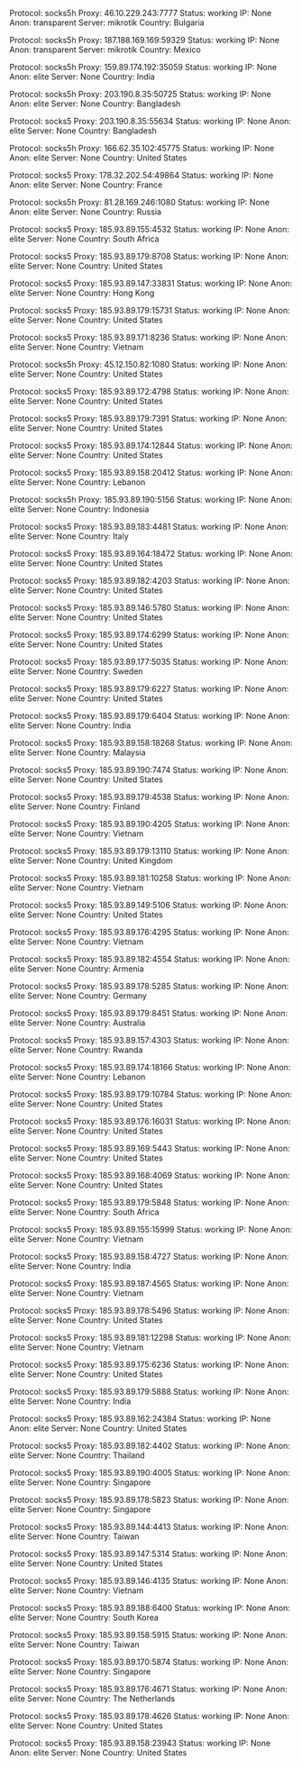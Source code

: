 Protocol: socks5h
Proxy: 46.10.229.243:7777
Status: working
IP: None
Anon: transparent
Server: mikrotik
Country: Bulgaria

Protocol: socks5h
Proxy: 187.188.169.169:59329
Status: working
IP: None
Anon: transparent
Server: mikrotik
Country: Mexico

Protocol: socks5h
Proxy: 159.89.174.192:35059
Status: working
IP: None
Anon: elite
Server: None
Country: India

Protocol: socks5h
Proxy: 203.190.8.35:50725
Status: working
IP: None
Anon: elite
Server: None
Country: Bangladesh

Protocol: socks5
Proxy: 203.190.8.35:55634
Status: working
IP: None
Anon: elite
Server: None
Country: Bangladesh

Protocol: socks5h
Proxy: 166.62.35.102:45775
Status: working
IP: None
Anon: elite
Server: None
Country: United States

Protocol: socks5
Proxy: 178.32.202.54:49864
Status: working
IP: None
Anon: elite
Server: None
Country: France

Protocol: socks5h
Proxy: 81.28.169.246:1080
Status: working
IP: None
Anon: elite
Server: None
Country: Russia

Protocol: socks5
Proxy: 185.93.89.155:4532
Status: working
IP: None
Anon: elite
Server: None
Country: South Africa

Protocol: socks5
Proxy: 185.93.89.179:8708
Status: working
IP: None
Anon: elite
Server: None
Country: United States

Protocol: socks5
Proxy: 185.93.89.147:33831
Status: working
IP: None
Anon: elite
Server: None
Country: Hong Kong

Protocol: socks5
Proxy: 185.93.89.179:15731
Status: working
IP: None
Anon: elite
Server: None
Country: United States

Protocol: socks5
Proxy: 185.93.89.171:8236
Status: working
IP: None
Anon: elite
Server: None
Country: Vietnam

Protocol: socks5h
Proxy: 45.12.150.82:1080
Status: working
IP: None
Anon: elite
Server: None
Country: United States

Protocol: socks5
Proxy: 185.93.89.172:4798
Status: working
IP: None
Anon: elite
Server: None
Country: United States

Protocol: socks5
Proxy: 185.93.89.179:7391
Status: working
IP: None
Anon: elite
Server: None
Country: United States

Protocol: socks5
Proxy: 185.93.89.174:12844
Status: working
IP: None
Anon: elite
Server: None
Country: United States

Protocol: socks5
Proxy: 185.93.89.158:20412
Status: working
IP: None
Anon: elite
Server: None
Country: Lebanon

Protocol: socks5h
Proxy: 185.93.89.190:5156
Status: working
IP: None
Anon: elite
Server: None
Country: Indonesia

Protocol: socks5
Proxy: 185.93.89.183:4481
Status: working
IP: None
Anon: elite
Server: None
Country: Italy

Protocol: socks5
Proxy: 185.93.89.164:18472
Status: working
IP: None
Anon: elite
Server: None
Country: United States

Protocol: socks5
Proxy: 185.93.89.182:4203
Status: working
IP: None
Anon: elite
Server: None
Country: United States

Protocol: socks5
Proxy: 185.93.89.146:5780
Status: working
IP: None
Anon: elite
Server: None
Country: United States

Protocol: socks5
Proxy: 185.93.89.174:6299
Status: working
IP: None
Anon: elite
Server: None
Country: United States

Protocol: socks5
Proxy: 185.93.89.177:5035
Status: working
IP: None
Anon: elite
Server: None
Country: Sweden

Protocol: socks5
Proxy: 185.93.89.179:6227
Status: working
IP: None
Anon: elite
Server: None
Country: United States

Protocol: socks5
Proxy: 185.93.89.179:6404
Status: working
IP: None
Anon: elite
Server: None
Country: India

Protocol: socks5
Proxy: 185.93.89.158:18268
Status: working
IP: None
Anon: elite
Server: None
Country: Malaysia

Protocol: socks5
Proxy: 185.93.89.190:7474
Status: working
IP: None
Anon: elite
Server: None
Country: United States

Protocol: socks5
Proxy: 185.93.89.179:4538
Status: working
IP: None
Anon: elite
Server: None
Country: Finland

Protocol: socks5
Proxy: 185.93.89.190:4205
Status: working
IP: None
Anon: elite
Server: None
Country: Vietnam

Protocol: socks5
Proxy: 185.93.89.179:13110
Status: working
IP: None
Anon: elite
Server: None
Country: United Kingdom

Protocol: socks5
Proxy: 185.93.89.181:10258
Status: working
IP: None
Anon: elite
Server: None
Country: Vietnam

Protocol: socks5
Proxy: 185.93.89.149:5106
Status: working
IP: None
Anon: elite
Server: None
Country: United States

Protocol: socks5
Proxy: 185.93.89.176:4295
Status: working
IP: None
Anon: elite
Server: None
Country: Vietnam

Protocol: socks5
Proxy: 185.93.89.182:4554
Status: working
IP: None
Anon: elite
Server: None
Country: Armenia

Protocol: socks5
Proxy: 185.93.89.178:5285
Status: working
IP: None
Anon: elite
Server: None
Country: Germany

Protocol: socks5
Proxy: 185.93.89.179:8451
Status: working
IP: None
Anon: elite
Server: None
Country: Australia

Protocol: socks5
Proxy: 185.93.89.157:4303
Status: working
IP: None
Anon: elite
Server: None
Country: Rwanda

Protocol: socks5
Proxy: 185.93.89.174:18166
Status: working
IP: None
Anon: elite
Server: None
Country: Lebanon

Protocol: socks5
Proxy: 185.93.89.179:10784
Status: working
IP: None
Anon: elite
Server: None
Country: United States

Protocol: socks5
Proxy: 185.93.89.176:16031
Status: working
IP: None
Anon: elite
Server: None
Country: United States

Protocol: socks5
Proxy: 185.93.89.169:5443
Status: working
IP: None
Anon: elite
Server: None
Country: United States

Protocol: socks5
Proxy: 185.93.89.168:4069
Status: working
IP: None
Anon: elite
Server: None
Country: United States

Protocol: socks5
Proxy: 185.93.89.179:5848
Status: working
IP: None
Anon: elite
Server: None
Country: South Africa

Protocol: socks5
Proxy: 185.93.89.155:15999
Status: working
IP: None
Anon: elite
Server: None
Country: Vietnam

Protocol: socks5
Proxy: 185.93.89.158:4727
Status: working
IP: None
Anon: elite
Server: None
Country: India

Protocol: socks5
Proxy: 185.93.89.187:4565
Status: working
IP: None
Anon: elite
Server: None
Country: Vietnam

Protocol: socks5
Proxy: 185.93.89.178:5496
Status: working
IP: None
Anon: elite
Server: None
Country: United States

Protocol: socks5
Proxy: 185.93.89.181:12298
Status: working
IP: None
Anon: elite
Server: None
Country: Vietnam

Protocol: socks5
Proxy: 185.93.89.175:6236
Status: working
IP: None
Anon: elite
Server: None
Country: United States

Protocol: socks5
Proxy: 185.93.89.179:5888
Status: working
IP: None
Anon: elite
Server: None
Country: India

Protocol: socks5
Proxy: 185.93.89.162:24384
Status: working
IP: None
Anon: elite
Server: None
Country: United States

Protocol: socks5
Proxy: 185.93.89.182:4402
Status: working
IP: None
Anon: elite
Server: None
Country: Thailand

Protocol: socks5
Proxy: 185.93.89.190:4005
Status: working
IP: None
Anon: elite
Server: None
Country: Singapore

Protocol: socks5
Proxy: 185.93.89.178:5823
Status: working
IP: None
Anon: elite
Server: None
Country: Singapore

Protocol: socks5
Proxy: 185.93.89.144:4413
Status: working
IP: None
Anon: elite
Server: None
Country: Taiwan

Protocol: socks5
Proxy: 185.93.89.147:5314
Status: working
IP: None
Anon: elite
Server: None
Country: United States

Protocol: socks5
Proxy: 185.93.89.146:4135
Status: working
IP: None
Anon: elite
Server: None
Country: Vietnam

Protocol: socks5
Proxy: 185.93.89.188:6400
Status: working
IP: None
Anon: elite
Server: None
Country: South Korea

Protocol: socks5
Proxy: 185.93.89.158:5915
Status: working
IP: None
Anon: elite
Server: None
Country: Taiwan

Protocol: socks5
Proxy: 185.93.89.170:5874
Status: working
IP: None
Anon: elite
Server: None
Country: Singapore

Protocol: socks5
Proxy: 185.93.89.176:4671
Status: working
IP: None
Anon: elite
Server: None
Country: The Netherlands

Protocol: socks5
Proxy: 185.93.89.178:4626
Status: working
IP: None
Anon: elite
Server: None
Country: United States

Protocol: socks5
Proxy: 185.93.89.158:23943
Status: working
IP: None
Anon: elite
Server: None
Country: United States

